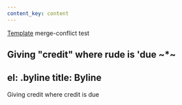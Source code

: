 ```yaml
---
content_key: content
---
```

[Template](../../patterns/03-templates-00-page/03-templates-00-page.html) merge-conflict test

Giving \"credit"
where rude is 'due
~*~
---
el: .byline
title: Byline
---
Giving credit where credit is due
